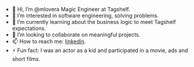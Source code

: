 - 👋 Hi, I’m @mlovera Magic Engineer at Tagshelf.
- 👀 I’m interested in software engineering, solving problems.
- 🌱 I’m currently learning about the business logic to meet Tagshelf expectations.
- 💞️ I’m looking to collaborate on meaningful projects.
- 📫 How to reach me: [linkedin](https://do.linkedin.com/in/manaseslovera).
- ⚡ Fun fact: I was an actor as a kid and participated in a movie, ads and short films.
